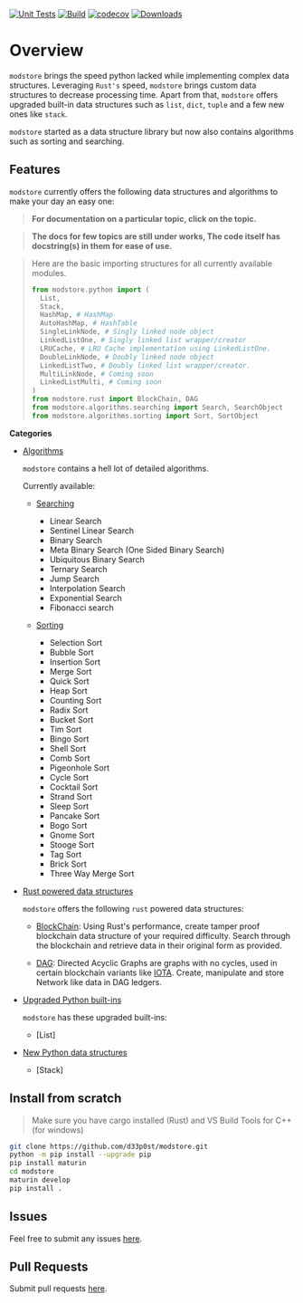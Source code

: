 
[![Unit Tests](https://github.com/d33p0st/modstore/actions/workflows/tests.yml/badge.svg)](https://github.com/d33p0st/modstore/actions/workflows/tests.yml)
[![Build](https://github.com/d33p0st/modstore/actions/workflows/generate_wheels.yml/badge.svg)](https://github.com/d33p0st/modstore/actions/workflows/generate_wheels.yml)
[![codecov](https://codecov.io/gh/d33p0st/modstore/branch/main/graph/badge.svg?token=P27ASL6TGH)](https://codecov.io/gh/d33p0st/modstore)
[![Downloads](https://static.pepy.tech/badge/modstore)](https://pepy.tech/project/modstore)

# Overview

`modstore` brings the speed python lacked while implementing complex data structures. Leveraging `Rust's` speed, `modstore` brings custom data structures to decrease processing time. Apart from that, `modstore` offers upgraded built-in data structures such as `list`, `dict`, `tuple` and a few new ones like `stack`.

`modstore` started as a data structure library but now also contains algorithms such as sorting and searching.

## Features

`modstore` currently offers the following data structures and algorithms to make your day an easy one:

> **For documentation on a particular topic, click on the topic.**

> **The docs for few topics are still under works, The code itself has docstring(s) in them for ease of use.**

> Here are the basic importing structures for all currently available modules.
> ```python
> from modstore.python import (
>   List,
>   Stack,
>   HashMap, # HashMap
>   AutoHashMap, # HashTable
>   SingleLinkNode, # Singly linked node object
>   LinkedListOne, # Singly linked list wrapper/creator
>   LRUCache, # LRU Cache implementation using LinkedListOne.
>   DoubleLinkNode, # Doubly linked node object
>   LinkedListTwo, # Doubly linked list wrapper/creator.
>   MultiLinkNode, # Coming soon
>   LinkedListMulti, # Coming soon
> )
> from modstore.rust import BlockChain, DAG
> from modstore.algorithms.searching import Search, SearchObject
> from modstore.algorithms.sorting import Sort, SortObject
> ```

**Categories**

- [Algorithms](https://d33p0st.in/documentation/libraries/modstore/algorithms/#libraries "Algorithms provided under modstore")

  `modstore` contains a hell lot of detailed algorithms.

  Currently available:

  - [Searching](https://d33p0st.in/documentation/libraries/modstore/algorithms/searching/#libraries "Searching Algorithms")
    
    - Linear Search
    - Sentinel Linear Search
    - Binary Search
    - Meta Binary Search (One Sided Binary Search)
    - Ubiquitous Binary Search
    - Ternary Search
    - Jump Search
    - Interpolation Search
    - Exponential Search
    - Fibonacci search

  - [Sorting](https://d33p0st.in/documentation/libraries/modstore/algorithms/sorting/#libraries "Sorting Algorithms")

    - Selection Sort
    - Bubble Sort
    - Insertion Sort
    - Merge Sort
    - Quick Sort
    - Heap Sort
    - Counting Sort
    - Radix Sort
    - Bucket Sort
    - Tim Sort
    - Bingo Sort
    - Shell Sort
    - Comb Sort
    - Pigeonhole Sort
    - Cycle Sort
    - Cocktail Sort
    - Strand Sort
    - Sleep Sort
    - Pancake Sort
    - Bogo Sort
    - Gnome Sort
    - Stooge Sort
    - Tag Sort
    - Brick Sort
    - Three Way Merge Sort

- [Rust powered data structures](https://d33p0st.in/documentation/libraries/modstore/rust/#libraries "modstore's rust powered data structures")

  `modstore` offers the following `rust` powered data structures:

  - [BlockChain](https://d33p0st.in/documentation/libraries/modstore/rust#blockchain-docs "BlockChain Documentation"): Using Rust's performance, create tamper proof blockchain data structure of your required difficulty. Search through the blockchain and retrieve data in their original form as provided.

  - [DAG](./rust#dag-docs "DAG Documentation"): Directed Acyclic Graphs are graphs with no cycles, used in certain blockchain variants like [IOTA](https://www.iota.org "IOTA Homepage"). Create, manipulate and store Network like data in DAG ledgers.

- [Upgraded Python built-ins](https://d33p0st.in/documentation/libraries/modstore/builtins/#libraries)

  `modstore` has these upgraded built-ins:

  - [List]

- [New Python data structures](https://d33p0st.in/documentation/libraries/modstore/new/#libraries)

  - [Stack]
  <!-- - [HashMap] -->

## Install from scratch

> Make sure you have cargo installed (Rust) and VS Build Tools for C++ (for windows)

```bash
git clone https://github.com/d33p0st/modstore.git
python -m pip install --upgrade pip
pip install maturin
cd modstore
maturin develop
pip install .
```

## Issues

Feel free to submit any issues [here](https://github.com/d33p0st/modstore/issues).

## Pull Requests

Submit pull requests [here](https://github.com/d33p0st/modstore/pulls).